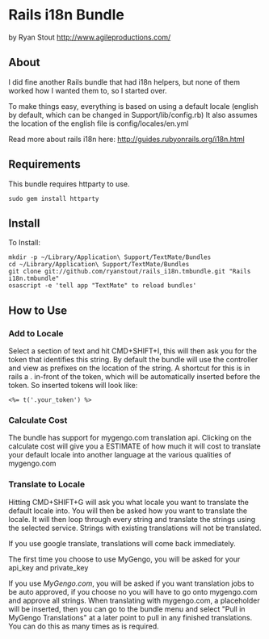 # Rails i18n Bundle #
by Ryan Stout
http://www.agileproductions.com/

## About ##

I did fine another Rails bundle that had i18n helpers, but none of them worked how I wanted them to, so I started over.

To make things easy, everything is based on using a default locale (english by default, which can be changed in Support/lib/config.rb)  It also assumes the location of the english file is config/locales/en.yml

Read more about rails i18n here: http://guides.rubyonrails.org/i18n.html

## Requirements ##

This bundle requires httparty to use.

	sudo gem install httparty

## Install ##
To Install:

	mkdir -p ~/Library/Application\ Support/TextMate/Bundles
	cd ~/Library/Application\ Support/TextMate/Bundles
	git clone git://github.com/ryanstout/rails_i18n.tmbundle.git "Rails i18n.tmbundle"
	osascript -e 'tell app "TextMate" to reload bundles'

## How to Use ##

### Add to Locale ###

Select a section of text and hit CMD+SHIFT+I, this will then ask you for the token that identifies this string.  By default the bundle will use the controller and view as prefixes on the location of the string.  A shortcut for this is in rails a . in-front of the token, which will be automatically inserted before the token.  So inserted tokens will look like:

	<%= t('.your_token') %>

### Calculate Cost ###

The bundle has support for mygengo.com translation api.  Clicking on the calculate cost will give you a ESTIMATE of how much it will cost to translate your default locale into another language at the various qualities of mygengo.com

### Translate to Locale ###

Hitting CMD+SHIFT+G will ask you what locale you want to translate the default locale into.  You will then be asked how you want to translate the locale.  It will then loop through every string and translate the strings using the selected service.  Strings with existing translations will not be translated.

If you use google translate, translations will come back immediately.

The first time you choose to use MyGengo, you will be asked for your api_key and private_key

If you use *MyGengo.com*, you will be asked if you want translation jobs to be auto approved, if you choose no you will have to go onto mygengo.com and approve all strings.  When translating with mygengo.com, a placeholder will be inserted, then you can go to the bundle menu and select "Pull in MyGengo Translations" at a later point to pull in any finished translations.  You can do this as many times as is required.


